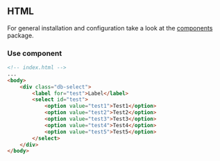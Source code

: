 ## HTML

For general installation and configuration take a look at the [components](https://www.npmjs.com/package/@db-ux/core-components) package.

### Use component

```html index.html
<!-- index.html -->
...
<body>
	<div class="db-select">
		<label for="test">Label</label>
		<select id="test">
			<option value="test1">Test1</option>
			<option value="test2">Test2</option>
			<option value="test3">Test3</option>
			<option value="test4">Test4</option>
			<option value="test5">Test5</option>
		</select>
	</div>
</body>
```
